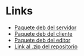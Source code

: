 # Links

- [Paquete deb del servidor](https://https://github.com/mjsantoni/taller_wolfenstein3D/releases/download/1.0/wolfenstein3d-server_1.0.deb)
- [Paquete deb del cliente](https://https://github.com/mjsantoni/taller_wolfenstein3D/releases/download/1.0/wolfenstein3d-client_1.0.deb)
- [Paquete deb del editor](https://https://github.com/mjsantoni/taller_wolfenstein3D/releases/download/1.0/wolfenstein3d-editor_1.0.deb)
- [Link al .zip del repositorio](https://https://github.com/mjsantoni/taller_wolfenstein3D/archive/1.0.zip)
